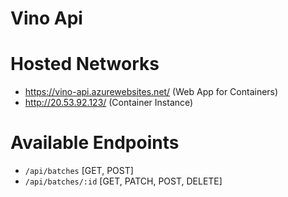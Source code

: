# Vino Api

# Hosted Networks
- https://vino-api.azurewebsites.net/ (Web App for Containers)
- http://20.53.92.123/ (Container Instance)

# Available Endpoints
- `/api/batches` [GET, POST]
- `/api/batches/:id` [GET, PATCH, POST, DELETE]
